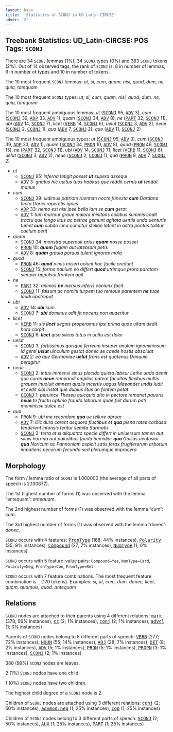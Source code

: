 ```yaml
---
layout: base
title:  'Statistics of SCONJ in UD_Latin-CIRCSE'
udver: '2'
---
```


## Treebank Statistics: UD_Latin-CIRCSE: POS Tags: `SCONJ`

There are 34 `SCONJ` lemmas (1%), 34 `SCONJ` types (0%) and 383 `SCONJ` tokens (2%).
Out of 14 observed tags, the rank of `SCONJ` is: 8 in number of lemmas, 9 in number of types and 10 in number of tokens.

The 10 most frequent `SCONJ` lemmas: <em>ut, si, cum, quam, nisi, quod, dum, ne, quia, tamquam</em>

The 10 most frequent `SCONJ` types:  <em>ut, si, cum, quam, nisi, quod, dum, ne, quia, tamquam</em>

The 10 most frequent ambiguous lemmas: <em>ut</em> (<tt><a href="la_circse-pos-SCONJ.html">SCONJ</a></tt> 95, <tt><a href="la_circse-pos-ADV.html">ADV</a></tt> 3), <em>cum</em> (<tt><a href="la_circse-pos-SCONJ.html">SCONJ</a></tt> 39, <tt><a href="la_circse-pos-ADP.html">ADP</a></tt> 33, <tt><a href="la_circse-pos-ADV.html">ADV</a></tt> 1), <em>quam</em> (<tt><a href="la_circse-pos-SCONJ.html">SCONJ</a></tt> 34, <tt><a href="la_circse-pos-ADV.html">ADV</a></tt> 8), <em>ne</em> (<tt><a href="la_circse-pos-PART.html">PART</a></tt> 32, <tt><a href="la_circse-pos-SCONJ.html">SCONJ</a></tt> 11), <em>ubi</em> (<tt><a href="la_circse-pos-ADV.html">ADV</a></tt> 14, <tt><a href="la_circse-pos-SCONJ.html">SCONJ</a></tt> 7), <em>licet</em> (<tt><a href="la_circse-pos-VERB.html">VERB</a></tt> 14, <tt><a href="la_circse-pos-SCONJ.html">SCONJ</a></tt> 6), <em>uelut</em> (<tt><a href="la_circse-pos-SCONJ.html">SCONJ</a></tt> 3, <tt><a href="la_circse-pos-ADV.html">ADV</a></tt> 2), <em>neue</em> (<tt><a href="la_circse-pos-SCONJ.html">SCONJ</a></tt> 2, <tt><a href="la_circse-pos-CCONJ.html">CCONJ</a></tt> 1), <em>qua</em> (<tt><a href="la_circse-pos-ADV.html">ADV</a></tt> 7, <tt><a href="la_circse-pos-SCONJ.html">SCONJ</a></tt> 2), <em>quo</em> (<tt><a href="la_circse-pos-ADV.html">ADV</a></tt> 11, <tt><a href="la_circse-pos-SCONJ.html">SCONJ</a></tt> 2)

The 10 most frequent ambiguous types:  <em>ut</em> (<tt><a href="la_circse-pos-SCONJ.html">SCONJ</a></tt> 95, <tt><a href="la_circse-pos-ADV.html">ADV</a></tt> 3), <em>cum</em> (<tt><a href="la_circse-pos-SCONJ.html">SCONJ</a></tt> 39, <tt><a href="la_circse-pos-ADP.html">ADP</a></tt> 33, <tt><a href="la_circse-pos-ADV.html">ADV</a></tt> 1), <em>quam</em> (<tt><a href="la_circse-pos-SCONJ.html">SCONJ</a></tt> 34, <tt><a href="la_circse-pos-PRON.html">PRON</a></tt> 10, <tt><a href="la_circse-pos-ADV.html">ADV</a></tt> 8), <em>quod</em> (<tt><a href="la_circse-pos-PRON.html">PRON</a></tt> 46, <tt><a href="la_circse-pos-SCONJ.html">SCONJ</a></tt> 15), <em>ne</em> (<tt><a href="la_circse-pos-PART.html">PART</a></tt> 32, <tt><a href="la_circse-pos-SCONJ.html">SCONJ</a></tt> 11), <em>ubi</em> (<tt><a href="la_circse-pos-ADV.html">ADV</a></tt> 14, <tt><a href="la_circse-pos-SCONJ.html">SCONJ</a></tt> 7), <em>licet</em> (<tt><a href="la_circse-pos-VERB.html">VERB</a></tt> 11, <tt><a href="la_circse-pos-SCONJ.html">SCONJ</a></tt> 6), <em>uelut</em> (<tt><a href="la_circse-pos-SCONJ.html">SCONJ</a></tt> 3, <tt><a href="la_circse-pos-ADV.html">ADV</a></tt> 2), <em>neue</em> (<tt><a href="la_circse-pos-SCONJ.html">SCONJ</a></tt> 2, <tt><a href="la_circse-pos-CCONJ.html">CCONJ</a></tt> 1), <em>qua</em> (<tt><a href="la_circse-pos-PRON.html">PRON</a></tt> 9, <tt><a href="la_circse-pos-ADV.html">ADV</a></tt> 7, <tt><a href="la_circse-pos-SCONJ.html">SCONJ</a></tt> 2)


* <em>ut</em>
  * <tt><a href="la_circse-pos-SCONJ.html">SCONJ</a></tt> 95: <em>inferna tetigit posset <b>ut</b> supera assequi</em>
  * <tt><a href="la_circse-pos-ADV.html">ADV</a></tt> 3: <em>gnatus hic uultus tuos habitus que reddit cernis <b>ut</b> tendat manus</em>
* <em>cum</em>
  * <tt><a href="la_circse-pos-SCONJ.html">SCONJ</a></tt> 39: <em>uidimus patriam ruentem nocte funesta <b>cum</b> Dardana tecta Dorici raperetis ignes</em>
  * <tt><a href="la_circse-pos-ADP.html">ADP</a></tt> 33: <em>nemo est nisi ipse bella iam se <b>cum</b> gerat</em>
  * <tt><a href="la_circse-pos-ADV.html">ADV</a></tt> 1: <em>tum murmur graue maiora minitans collibus summis cadit tractu que longo litus ac petrae gemunt agitata uentis unda uenturis tumet <b>cum</b> subito luna conditur stellae latent in astra pontus tollitur caelum perit</em>
* <em>quam</em>
  * <tt><a href="la_circse-pos-SCONJ.html">SCONJ</a></tt> 34: <em>monstra superauit prius <b>quam</b> nosse posset</em>
  * <tt><a href="la_circse-pos-PRON.html">PRON</a></tt> 10: <em><b>quam</b> fugam aut latebram petis</em>
  * <tt><a href="la_circse-pos-ADV.html">ADV</a></tt> 8: <em><b>quam</b> grauia paruus tulerit ignoras mala</em>
* <em>quod</em>
  * <tt><a href="la_circse-pos-PRON.html">PRON</a></tt> 46: <em><b>quod</b> nimis miseri uolunt hoc facile credunt</em>
  * <tt><a href="la_circse-pos-SCONJ.html">SCONJ</a></tt> 15: <em>forma nauium eo differt <b>quod</b> utrimque prora paratam semper appulsui frontem agit</em>
* <em>ne</em>
  * <tt><a href="la_circse-pos-PART.html">PART</a></tt> 32: <em>animos <b>ne</b> mersus inferis coniunx facit</em>
  * <tt><a href="la_circse-pos-SCONJ.html">SCONJ</a></tt> 11: <em>falsum ac nomini turpem tuo remoue parentem <b>ne</b> tuae laudi obstrepat</em>
* <em>ubi</em>
  * <tt><a href="la_circse-pos-ADV.html">ADV</a></tt> 14: <em><b>ubi</b> sum</em>
  * <tt><a href="la_circse-pos-SCONJ.html">SCONJ</a></tt> 7: <em><b>ubi</b> dominus odit fit nocens non quaeritur</em>
* <em>licet</em>
  * <tt><a href="la_circse-pos-VERB.html">VERB</a></tt> 11: <em>sis <b>licet</b> segnis properamus ipsi prima quae uitam dedit hora carpit</em>
  * <tt><a href="la_circse-pos-SCONJ.html">SCONJ</a></tt> 6: <em><b>licet</b> ipsa sileas totus in uultu est dolor</em>
* <em>uelut</em>
  * <tt><a href="la_circse-pos-SCONJ.html">SCONJ</a></tt> 3: <em>fortissimus quisque ferreum insuper anulum ignominiosum id genti <b>uelut</b> uinculum gestat donec se caede hostis absoluat</em>
  * <tt><a href="la_circse-pos-ADV.html">ADV</a></tt> 2: <em>ea que Germaniae <b>uelut</b> frons est quatenus Danuuio peragitur</em>
* <em>neue</em>
  * <tt><a href="la_circse-pos-SCONJ.html">SCONJ</a></tt> 2: <em>intus immensi sinus placido quieta labitur Lethe uado demit que curas <b>neue</b> remeandi amplius pateat facultas flexibus multis grauem inuoluit amnem qualis incertis uagus Maeander undis ludit et cedit sibi instat que dubius litus an fontem petat</em>
  * <tt><a href="la_circse-pos-CCONJ.html">CCONJ</a></tt> 1: <em>peruince Theseu quicquid alto in pectore remanet pauoris <b>neue</b> te fructu optimo frauda laborum quae fuit durum pati meminisse dulce est</em>
* <em>qua</em>
  * <tt><a href="la_circse-pos-PRON.html">PRON</a></tt> 9: <em>ubi me recondam <b>qua</b> ue tellure obruar</em>
  * <tt><a href="la_circse-pos-ADV.html">ADV</a></tt> 7: <em>illic dura carent aequora fluctibus et <b>qua</b> plena rates carbasa tenderent intonsis teritur semita Sarmatis</em>
  * <tt><a href="la_circse-pos-SCONJ.html">SCONJ</a></tt> 2: <em>terra et si aliquanto specie differt in uniuersum tamen aut siluis horrida aut paludibus foeda humidior <b>qua</b> Gallias uentosior <b>qua</b> Noricum ac Pannoniam aspicit satis ferax frugiferarum arborum impatiens pecorum fecunda sed plerumque improcera</em>

## Morphology

The form / lemma ratio of `SCONJ` is 1.000000 (the average of all parts of speech is 2.130677).

The 1st highest number of forms (1) was observed with the lemma “antequam”: <em>antequam</em>.

The 2nd highest number of forms (1) was observed with the lemma “cum”: <em>cum</em>.

The 3rd highest number of forms (1) was observed with the lemma “donec”: <em>donec</em>.

`SCONJ` occurs with 4 features: <tt><a href="la_circse-feat-PronType.html">PronType</a></tt> (168; 44% instances), <tt><a href="la_circse-feat-Polarity.html">Polarity</a></tt> (35; 9% instances), <tt><a href="la_circse-feat-Compound.html">Compound</a></tt> (27; 7% instances), <tt><a href="la_circse-feat-NumType.html">NumType</a></tt> (1; 0% instances)

`SCONJ` occurs with 5 feature-value pairs: `Compound=Yes`, `NumType=Card`, `Polarity=Neg`, `PronType=Con`, `PronType=Rel`

`SCONJ` occurs with 7 feature combinations.
The most frequent feature combination is `_` (170 tokens).
Examples: <em>si, ut, cum, dum, donec, licet, quam, quamuis, quod, antequam</em>


## Relations

`SCONJ` nodes are attached to their parents using 4 different relations: <tt><a href="la_circse-dep-mark.html">mark</a></tt> (378; 99% instances), <tt><a href="la_circse-dep-cc.html">cc</a></tt> (2; 1% instances), <tt><a href="la_circse-dep-conj.html">conj</a></tt> (2; 1% instances), <tt><a href="la_circse-dep-advcl.html">advcl</a></tt> (1; 0% instances)

Parents of `SCONJ` nodes belong to 8 different parts of speech: <tt><a href="la_circse-pos-VERB.html">VERB</a></tt> (277; 72% instances), <tt><a href="la_circse-pos-NOUN.html">NOUN</a></tt> (55; 14% instances), <tt><a href="la_circse-pos-ADJ.html">ADJ</a></tt> (28; 7% instances), <tt><a href="la_circse-pos-DET.html">DET</a></tt> (8; 2% instances), <tt><a href="la_circse-pos-ADV.html">ADV</a></tt> (5; 1% instances), <tt><a href="la_circse-pos-PRON.html">PRON</a></tt> (5; 1% instances), <tt><a href="la_circse-pos-PROPN.html">PROPN</a></tt> (3; 1% instances), <tt><a href="la_circse-pos-SCONJ.html">SCONJ</a></tt> (2; 1% instances)

380 (99%) `SCONJ` nodes are leaves.

2 (1%) `SCONJ` nodes have one child.

1 (0%) `SCONJ` nodes have two children.

The highest child degree of a `SCONJ` node is 2.

Children of `SCONJ` nodes are attached using 3 different relations: <tt><a href="la_circse-dep-conj.html">conj</a></tt> (2; 50% instances), <tt><a href="la_circse-dep-advmod-neg.html">advmod:neg</a></tt> (1; 25% instances), <tt><a href="la_circse-dep-cop.html">cop</a></tt> (1; 25% instances)

Children of `SCONJ` nodes belong to 3 different parts of speech: <tt><a href="la_circse-pos-SCONJ.html">SCONJ</a></tt> (2; 50% instances), <tt><a href="la_circse-pos-AUX.html">AUX</a></tt> (1; 25% instances), <tt><a href="la_circse-pos-PART.html">PART</a></tt> (1; 25% instances)

